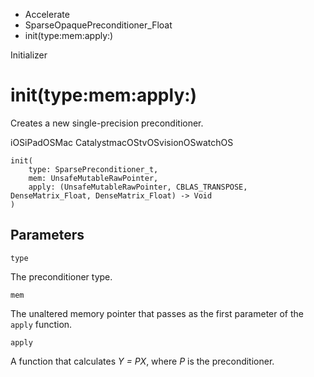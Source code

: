 

- Accelerate
- SparseOpaquePreconditioner_Float
-  init(type:mem:apply:) 

Initializer

# init(type:mem:apply:)

Creates a new single-precision preconditioner.

iOSiPadOSMac CatalystmacOStvOSvisionOSwatchOS

``` source
init(
    type: SparsePreconditioner_t,
    mem: UnsafeMutableRawPointer,
    apply: (UnsafeMutableRawPointer, CBLAS_TRANSPOSE, DenseMatrix_Float, DenseMatrix_Float) -> Void
)
```

## Parameters 

`type`  

The preconditioner type.

`mem`  

The unaltered memory pointer that passes as the first parameter of the `apply` function.

`apply`  

A function that calculates *Y = PX*, where *P* is the preconditioner.

